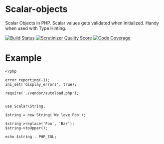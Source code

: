 Scalar-objects
==================

Scalar Objects in PHP. Scalar values gets validated when initialized. Handy when used with Type Hinting.

[![Build Status](https://travis-ci.org/void-sector/ScalarObjects.png?branch=master)](https://travis-ci.org/void-sector/ScalarObjects)
[![Scrutinizer Quality Score](https://scrutinizer-ci.com/g/void-sector/ScalarObjects/badges/quality-score.png?s=50937d234c07bce292c265daee3acb250399f99d)](https://scrutinizer-ci.com/g/void-sector/ScalarObjects/)
[![Code Coverage](https://scrutinizer-ci.com/g/void-sector/ScalarObjects/badges/coverage.png?s=c4c78454335d1346711b5369d02bca07f8bad20c)](https://scrutinizer-ci.com/g/void-sector/ScalarObjects/)

# Example

    <?php

    error_reporting(-1);
    ini_set('display_errors', true);

    require('./vendor/autoload.php');


    use Scalar\String;

    $string = new String('We love Foo');

    $string->replace('Foo', 'Bar');
    $string->toUpper();

    echo $string . PHP_EOL;
